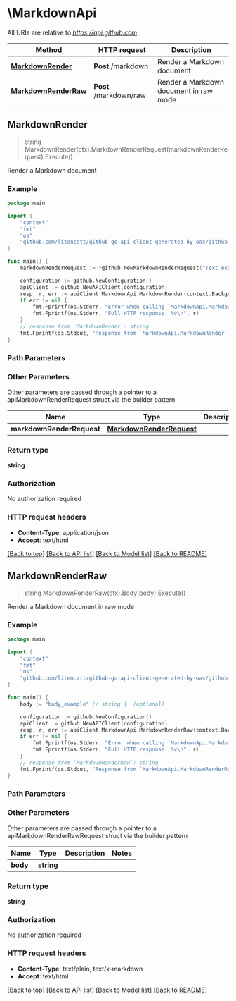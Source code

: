 # \MarkdownApi

All URIs are relative to *https://api.github.com*

Method | HTTP request | Description
------------- | ------------- | -------------
[**MarkdownRender**](MarkdownApi.md#MarkdownRender) | **Post** /markdown | Render a Markdown document
[**MarkdownRenderRaw**](MarkdownApi.md#MarkdownRenderRaw) | **Post** /markdown/raw | Render a Markdown document in raw mode



## MarkdownRender

> string MarkdownRender(ctx).MarkdownRenderRequest(markdownRenderRequest).Execute()

Render a Markdown document



### Example

```go
package main

import (
    "context"
    "fmt"
    "os"
    "github.com/litencatt/github-go-api-client-generated-by-oas/github-go"
)

func main() {
    markdownRenderRequest := *github.NewMarkdownRenderRequest("Text_example") // MarkdownRenderRequest | 

    configuration := github.NewConfiguration()
    apiClient := github.NewAPIClient(configuration)
    resp, r, err := apiClient.MarkdownApi.MarkdownRender(context.Background()).MarkdownRenderRequest(markdownRenderRequest).Execute()
    if err != nil {
        fmt.Fprintf(os.Stderr, "Error when calling `MarkdownApi.MarkdownRender``: %v\n", err)
        fmt.Fprintf(os.Stderr, "Full HTTP response: %v\n", r)
    }
    // response from `MarkdownRender`: string
    fmt.Fprintf(os.Stdout, "Response from `MarkdownApi.MarkdownRender`: %v\n", resp)
}
```

### Path Parameters



### Other Parameters

Other parameters are passed through a pointer to a apiMarkdownRenderRequest struct via the builder pattern


Name | Type | Description  | Notes
------------- | ------------- | ------------- | -------------
 **markdownRenderRequest** | [**MarkdownRenderRequest**](MarkdownRenderRequest.md) |  | 

### Return type

**string**

### Authorization

No authorization required

### HTTP request headers

- **Content-Type**: application/json
- **Accept**: text/html

[[Back to top]](#) [[Back to API list]](../README.md#documentation-for-api-endpoints)
[[Back to Model list]](../README.md#documentation-for-models)
[[Back to README]](../README.md)


## MarkdownRenderRaw

> string MarkdownRenderRaw(ctx).Body(body).Execute()

Render a Markdown document in raw mode



### Example

```go
package main

import (
    "context"
    "fmt"
    "os"
    "github.com/litencatt/github-go-api-client-generated-by-oas/github-go"
)

func main() {
    body := "body_example" // string |  (optional)

    configuration := github.NewConfiguration()
    apiClient := github.NewAPIClient(configuration)
    resp, r, err := apiClient.MarkdownApi.MarkdownRenderRaw(context.Background()).Body(body).Execute()
    if err != nil {
        fmt.Fprintf(os.Stderr, "Error when calling `MarkdownApi.MarkdownRenderRaw``: %v\n", err)
        fmt.Fprintf(os.Stderr, "Full HTTP response: %v\n", r)
    }
    // response from `MarkdownRenderRaw`: string
    fmt.Fprintf(os.Stdout, "Response from `MarkdownApi.MarkdownRenderRaw`: %v\n", resp)
}
```

### Path Parameters



### Other Parameters

Other parameters are passed through a pointer to a apiMarkdownRenderRawRequest struct via the builder pattern


Name | Type | Description  | Notes
------------- | ------------- | ------------- | -------------
 **body** | **string** |  | 

### Return type

**string**

### Authorization

No authorization required

### HTTP request headers

- **Content-Type**: text/plain, text/x-markdown
- **Accept**: text/html

[[Back to top]](#) [[Back to API list]](../README.md#documentation-for-api-endpoints)
[[Back to Model list]](../README.md#documentation-for-models)
[[Back to README]](../README.md)

